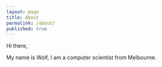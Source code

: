 ```yaml
---
layout: page
title: About
permalink: /about/
published: true
---
```


Hi there,

My name is Wolf, I am a computer scientist from Melbourne. 
